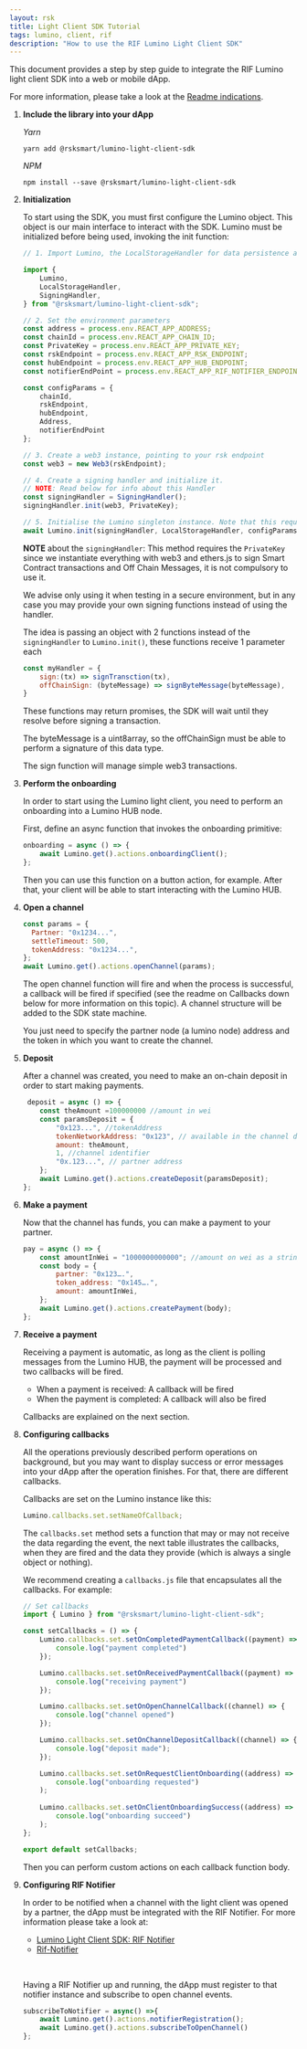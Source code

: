 ```yaml
---
layout: rsk
title: Light Client SDK Tutorial
tags: lumino, client, rif
description: "How to use the RIF Lumino Light Client SDK"
---
```


This document provides a step by step guide to integrate the RIF Lumino light client SDK into a web or mobile dApp.

For more information, please take a look at the [Readme indications](https://github.com/rsksmart/lumino-light-client-sdk).


1. **Include the library into your dApp**

    *Yarn*

    ```
    yarn add @rsksmart/lumino-light-client-sdk
    ```

    *NPM*

    ```
    npm install --save @rsksmart/lumino-light-client-sdk
    ```

2. **Initialization**

    To start using the SDK, you must first configure the Lumino object. This object is our main interface to interact with the SDK. Lumino must be initialized before being used, invoking the init function:

    ```javascript
    // 1. Import Lumino, the LocalStorageHandler for data persistence and the default SigningHandler for message signing.
    
    import {
        Lumino,
        LocalStorageHandler,
        SigningHandler,
    } from "@rsksmart/lumino-light-client-sdk";

    // 2. Set the environment parameters 
    const address = process.env.REACT_APP_ADDRESS;
    const chainId = process.env.REACT_APP_CHAIN_ID;
    const PrivateKey = process.env.REACT_APP_PRIVATE_KEY;
    const rskEndpoint = process.env.REACT_APP_RSK_ENDPOINT;
    const hubEndpoint = process.env.REACT_APP_HUB_ENDPOINT;
    const notifierEndPoint = process.env.REACT_APP_RIF_NOTIFIER_ENDPOINT;

    const configParams = {
        chainId,
        rskEndpoint,
        hubEndpoint,
        Address,
        notifierEndPoint 
    };
    
    // 3. Create a web3 instance, pointing to your rsk endpoint     
    const web3 = new Web3(rskEndpoint);

    // 4. Create a signing handler and initialize it.
    // NOTE: Read below for info about this Handler
    const signingHandler = SigningHandler();
    signingHandler.init(web3, PrivateKey);
    
    // 5. Initialise the Lumino singleton instance. Note that this requires to be called inside an async function.
    await Lumino.init(signingHandler, LocalStorageHandler, configParams);
    ```

    **NOTE** about the `signingHandler`: This method requires the `PrivateKey` since we instantiate everything with web3 and ethers.js to sign Smart Contract transactions and Off Chain Messages, it is not compulsory to use it.

    We advise only using it when testing in a secure environment, but in any case you may provide your own signing functions instead of using the handler.

    The idea is passing an object with 2 functions instead of the `signingHandler` to `Lumino.init()`, these functions receive 1 parameter each

    ```javascript
    const myHandler = { 
        sign:(tx) => signTransction(tx),
        offChainSign: (byteMessage) => signByteMessage(byteMessage),
    }
    ```

    These functions may return promises, the SDK will wait until they resolve before signing a transaction.

    The byteMessage is a uint8array, so the offChainSign must be able to perform a signature of this data type.

    The sign function will manage simple web3 transactions.

3. **Perform the onboarding**

    In order to start using the Lumino light client, you need to perform an onboarding into a Lumino HUB node. 

    First, define an async function that invokes the onboarding primitive:

    ```javascript
    onboarding = async () => {
        await Lumino.get().actions.onboardingClient();
    };
    ```

    Then you can use this function on a button action, for example. After that, your client will be able to start interacting with the Lumino HUB.

4. **Open a channel**

    ```javascript
    const params = {
      Partner: "0x1234...",
      settleTimeout: 500,
      tokenAddress: "0x1234...",
    };
    await Lumino.get().actions.openChannel(params);
    ```

    The open channel function will fire and when the process is successful, a callback will be fired if specified (see the readme on Callbacks down below for more information on this topic). A channel structure will be added to the SDK state machine.

    You just need to specify the partner node (a lumino node) address and the token in which you want to create the channel. 

5. **Deposit**

    After a channel was created, you need to make an on-chain deposit in order to start making payments.

    ```javascript
     deposit = async () => {
        const theAmount =100000000 //amount in wei
        const paramsDeposit = {
            "0x123...", //tokenAddress
            tokenNetworkAddress: "0x123", // available in the channel data 
            amount: theAmount,
            1, //channel identifier
            "0x.123...", // partner address
        };
        await Lumino.get().actions.createDeposit(paramsDeposit);
    };
    ```

6. **Make a payment**

    Now that the channel has funds, you can make a payment to your partner. 

    ```javascript
    pay = async () => {
        const amountInWei = "1000000000000"; //amount on wei as a string
        const body = {
            partner: "0x123….",
            token_address: "0x145….",
            amount: amountInWei,
        };
        await Lumino.get().actions.createPayment(body);
    };
    ```

7. **Receive a payment**

    Receiving a payment is automatic, as long as the client is polling messages from the Lumino HUB, the payment will be processed and two callbacks will be fired.

    * When a payment is received: A callback will be fired
    * When the payment is completed: A callback will also be fired

    Callbacks are explained on the next section.

8. **Configuring callbacks**

    All the operations previously described perform operations on background, but you may want to display success or error messages into your dApp after the operation finishes. For that, there are different callbacks.

    Callbacks are set on the Lumino instance like this:

    ```javascript
    Lumino.callbacks.set.setNameOfCallback;
    ```

    The `callbacks.set` method sets a function that may or may not receive the data regarding the event, the next table illustrates the callbacks, when they are fired and the data they provide (which is always a single object or nothing).

    We recommend creating a `callbacks.js` file that encapsulates all the callbacks. For example:

    ```javascript
    // Set callbacks
    import { Lumino } from "@rsksmart/lumino-light-client-sdk";

    const setCallbacks = () => {
        Lumino.callbacks.set.setOnCompletedPaymentCallback((payment) => {
            console.log("payment completed")   
        });

        Lumino.callbacks.set.setOnReceivedPaymentCallback((payment) => {
            console.log("receiving payment")
        });

        Lumino.callbacks.set.setOnOpenChannelCallback((channel) => {
            console.log("channel opened")
        });

        Lumino.callbacks.set.setOnChannelDepositCallback((channel) => {
            console.log("deposit made");
        });

        Lumino.callbacks.set.setOnRequestClientOnboarding((address) =>
            console.log("onboarding requested")
        );
        
        Lumino.callbacks.set.setOnClientOnboardingSuccess((address) =>
            console.log("onboarding succeed")  
        );
    };

    export default setCallbacks;
    ```

    Then you can perform custom actions on each callback function body.

9. **Configuring RIF Notifier**

    In order to be notified when a channel with the light client was opened by a partner, the dApp must be integrated with the RIF Notifier. For more information please take a look at:

    * [Lumino Light Client SDK: RIF Notifier](https://github.com/rsksmart/lumino-light-client-sdk#rif-notifier)
    * [Rif-Notifier](https://github.com/rsksmart/rif-notifier)

    &nbsp;

    Having a RIF Notifier up and running, the dApp must register to that notifier instance and subscribe to open channel events. 

    ```javascript
    subscribeToNotifier = async() =>{
        await Lumino.get().actions.notifierRegistration();
        await Lumino.get().actions.subscribeToOpenChannel()
    };
    ```
